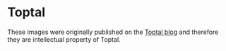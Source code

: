 Toptal
======

These images were originally published on the
[Toptal blog](http://www.toptal.com/nodejs/nodeos-the-javascript-based-operating-system)
and therefore they are intellectual property of Toptal.
